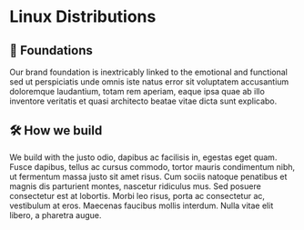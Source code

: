 # Linux Distributions

## 🧱 Foundations

Our brand foundation is inextricably linked to the emotional and functional sed ut perspiciatis unde omnis iste natus error sit voluptatem accusantium doloremque laudantium, totam rem aperiam, eaque ipsa quae ab illo inventore veritatis et quasi architecto beatae vitae dicta sunt explicabo.

## 🛠 How we build

We build with the justo odio, dapibus ac facilisis in, egestas eget quam. Fusce dapibus, tellus ac cursus commodo, tortor mauris condimentum nibh, ut fermentum massa justo sit amet risus. Cum sociis natoque penatibus et magnis dis parturient montes, nascetur ridiculus mus. Sed posuere consectetur est at lobortis. Morbi leo risus, porta ac consectetur ac, vestibulum at eros. Maecenas faucibus mollis interdum. Nulla vitae elit libero, a pharetra augue.
